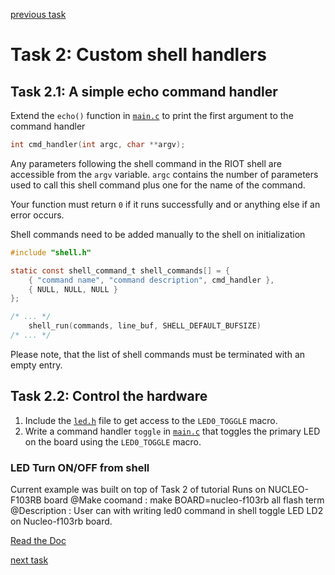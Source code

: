 [previous task](../task-01)

# Task 2: Custom shell handlers
## Task 2.1: A simple echo command handler
Extend the `echo()` function in [`main.c`](main.c#L8) to print the first argument to the command handler
```c
int cmd_handler(int argc, char **argv);
```
Any parameters following the shell command in the RIOT shell are accessible
from the `argv` variable. `argc` contains the number of parameters used to call
this shell command plus one for the name of the command.

Your function must return `0` if it runs successfully and or anything else if
an error occurs.

Shell commands need to be added manually to the shell on initialization
```c
#include "shell.h"

static const shell_command_t shell_commands[] = {
    { "command name", "command description", cmd_handler },
    { NULL, NULL, NULL }
};

/* ... */
    shell_run(commands, line_buf, SHELL_DEFAULT_BUFSIZE)
/* ... */
```

Please note, that the list of shell commands must be terminated with an empty entry.

## Task 2.2: Control the hardware
1.  Include the [`led.h`](https://doc.riot-os.org/led_8h.html) file to get access
    to the `LED0_TOGGLE` macro.
2.  Write a command handler `toggle` in [`main.c`](main.c) that toggles the
    primary LED on the board using the `LED0_TOGGLE` macro.
    
### LED Turn ON/OFF from shell
Current example was built on top of Task 2 of tutorial
Runs on NUCLEO-F103RB board
@Make coomand : make BOARD=nucleo-f103rb all flash term
@Description : User can with writing led0 command in shell toggle LED LD2 on Nucleo-f103rb board.

[Read the Doc](https://doc.riot-os.org/group__sys__shell.html)

[next task](../task-03)
